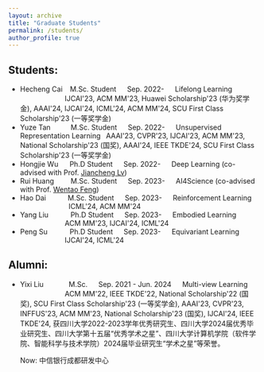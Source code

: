 ```yaml
---
layout: archive
title: "Graduate Students"
permalink: /students/
author_profile: true
---
```


Students:
------
* Hecheng Cai &#8194; M.Sc. Student &#8195; Sep. 2022- &#8195; Lifelong Learning &#8195; &#8195; &#8195; &#8195; &#8195; &#8195; &#8195; IJCAI'23, ACM MM'23, Huawei Scholarship'23 (华为奖学金), AAAI'24, IJCAI'24, ICML'24, ACM MM'24, SCU First Class Scholarship'23 (一等奖学金)
* Yuze Tan &#8195; &#8194; &#160; M.Sc. Student &#8195; Sep. 2022- &#8195; Unsupervised Representation Learning&#8194; AAAI'23, CVPR'23, IJCAI'23, ACM MM'23, National Scholarship'23 (国奖), AAAI'24, IEEE TKDE'24, SCU First Class Scholarship'23 (一等奖学金)
* Hongjie Wu &#8194; &#160; Ph.D Student &#8195; Sep. 2022- &#8195; Deep Learning (co-advised with Prof. [Jiancheng Lv](https://cs.scu.edu.cn/info/1303/13767.htm))
* Rui Huang &#8194; &#8194; &#160; M.Sc. Student &#8195; Sep. 2023- &#8195; AI4Science (co-advised with Prof. [Wentao Feng](https://cs.scu.edu.cn/info/1359/17839.htm))
* Hao Dai &#8195; &#8194; &#8194; M.Sc. Student &#8195; Sep. 2023- &#8195; Reinforcement Learning &#8195; &#8195; &#8195; &#8195; &#8195; &#160; ICML'24, ACM MM'24 
* Yang Liu &#8194; &#8194; &#8194; &#160; Ph.D Student &#8195; Sep. 2023- &#8195; Embodied Learning &#8195; &#8195; &#8195; &#8195; &#8195; &#8195; &#8195; ACM MM'23, IJCAI'24, ICML'24
* Peng Su &#8194; &#8194; &#8194; &#160; Ph.D Student &#8195; Sep. 2023- &#8195; Equivariant Learning &#8195; &#8195; &#8195; &#8195; &#8195; &#8195; &#8195; IJCAI'24, ICML'24 

Alumni:
------
* Yixi Liu &#8195; &#8195; &#8194; M.Sc. &#8195; Sep. 2021 - Jun. 2024 &#8195; Multi-view Learning &#8195; &#8195; &#8195; &#8195; &#8195; &#8195; ACM MM'22, IEEE TKDE'22, National Scholarship'22 (国奖), SCU First Class Scholarship'23 (一等奖学金), AAAI'23, CVPR'23, INFFUS'23, ACM MM'23, National Scholarship'23 (国奖), IJCAI'24, IEEE TKDE'24, 获四川大学2022-2023学年优秀研究生、四川大学2024届优秀毕业研究生、四川大学第十五届“优秀学术之星”、四川大学计算机学院（软件学院、智能科学与技术学院）2024届毕业研究生“学术之星”等荣誉。

  Now: 中信银行成都研发中心

  <!--
&#160; 空一格
&#8194; 空两格
&#8195; 空四格
注意：不要漏掉分号
-->
